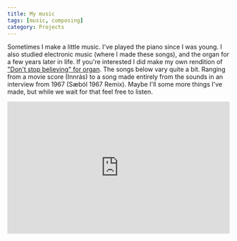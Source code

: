 ```yaml
---
title: My music
tags: [music, composing]
category: Projects
---
```


Sometimes I make a little music. I've played the piano since I was young. I also studied electronic music (where I made these songs), and the organ for a few years later in life. If you're interested I did make my own rendition of ["Don't stop believing" for organ](https://www.dropbox.com/s/7i96cnaz7m788mb/Dont%20Stop%20-%20.pdf). The songs below vary quite a bit. Ranging from a movie score (Innrás) to a song made entirely from the sounds in an interview from 1967 (Sæból 1967 Remix). Maybe I'll some more things I've made, but while we wait for that feel free to listen.
<div class="Practicing__music">
  <div class="Practicing__musicLoadingContainer">
    <div class="fa fa-play Practicing__musicPlayIcon"></div>
    <div class="Practicing__musicPlayerLoadingBar"></div>
  </div>
  <iframe class="Practicing__musicPlayerIframe" width="100%" height="300" scrolling="no" frameborder="yes" src="https://w.soundcloud.com/player/?url=https%3A//api.soundcloud.com/playlists/2441292&amp;color=ff6161&amp;buying=false&amp;auto_play=false&amp;hide_related=false&amp;show_comments=true&amp;show_user=true&amp;show_artwork=false&amp;sharing=false&amp;show_playcount=false&amp;show_reposts=false"></iframe>
</div>
